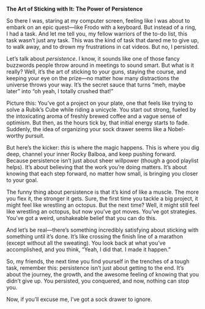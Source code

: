 
**The Art of Sticking with It: The Power of Persistence**

So there I was, staring at my computer screen, feeling like I was about to embark on an epic quest—like Frodo with a keyboard. But instead of a ring, I had a task. And let me tell you, my fellow warriors of the to-do list, this task wasn’t just any task. This was the kind of task that dared me to give up, to walk away, and to drown my frustrations in cat videos. But no, I persisted.

Let’s talk about *persistence*. I know, it sounds like one of those fancy buzzwords people throw around in meetings to sound smart. But what is it really? Well, it’s the art of sticking to your guns, staying the course, and keeping your eye on the prize—no matter how many distractions the universe throws your way. It’s the secret sauce that turns “meh, maybe later” into “oh yeah, I totally crushed that!”

Picture this: You’ve got a project on your plate, one that feels like trying to solve a Rubik’s Cube while riding a unicycle. You start out strong, fueled by the intoxicating aroma of freshly brewed coffee and a vague sense of optimism. But then, as the hours tick by, that initial energy starts to fade. Suddenly, the idea of organizing your sock drawer seems like a Nobel-worthy pursuit.

But here’s the kicker: *this* is where the magic happens. This is where you dig deep, channel your inner Rocky Balboa, and keep pushing forward. Because persistence isn’t just about sheer willpower (though a good playlist helps). It’s about believing that the work you’re doing matters. It’s about knowing that each step forward, no matter how small, is bringing you closer to your goal.

The funny thing about persistence is that it’s kind of like a muscle. The more you flex it, the stronger it gets. Sure, the first time you tackle a big project, it might feel like wrestling an octopus. But the next time? Well, it might still feel like wrestling an octopus, but now you’ve got moves. You’ve got strategies. You’ve got a weird, unshakeable belief that you can do this.

And let’s be real—there’s something incredibly satisfying about sticking with something until it’s done. It’s like crossing the finish line of a marathon (except without all the sweating). You look back at what you’ve accomplished, and you think, “Yeah, I did that. I made it happen.”

So, my friends, the next time you find yourself in the trenches of a tough task, remember this: persistence isn’t just about getting to the end. It’s about the journey, the growth, and the awesome feeling of knowing that you didn’t give up. You persisted, you conquered, and now, nothing can stop you.

Now, if you’ll excuse me, I’ve got a sock drawer to ignore.